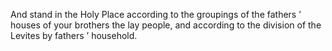 And stand in the Holy Place according to the groupings of the fathers ’ houses of your brothers the lay people, and according to the division of the Levites by fathers ’ household.

